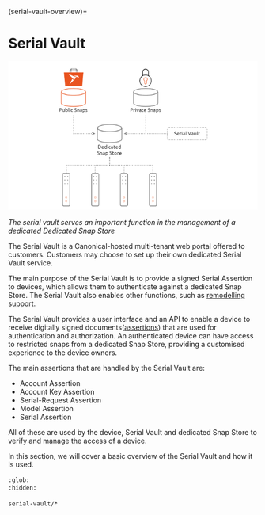 (serial-vault-overview)=
# Serial Vault

![Illustration of the App Store architecture, demonstrating use of a combination of public and private snaps](/images/serial-vault-overview.png)

*The serial vault serves an important function in the management of a dedicated Dedicated Snap Store*


The Serial Vault is a Canonical-hosted multi-tenant web portal offered to customers. Customers may choose to set up their own dedicated Serial Vault service.

The main purpose of the Serial Vault is to provide a signed Serial Assertion to devices, which allows them to authenticate against a dedicated Snap Store. The Serial Vault also enables other functions, such as [remodelling](https://ubuntu.com/core/docs/uc20/remodelling) support.

The Serial Vault provides a user interface and an API to enable a device to receive digitally signed documents([assertions](https://ubuntu.com/core/docs/reference/assertions)) that are used for authentication and authorization. An authenticated device can have access to restricted snaps from a dedicated Snap Store, providing a customised experience to the device owners.

The main assertions that are handled by the Serial Vault are:

* Account Assertion
* Account Key Assertion
* Serial-Request Assertion
* Model Assertion
* Serial Assertion

All of these are used by the device, Serial Vault and dedicated Snap Store to verify and manage the access of a device.

In this section, we will cover a basic overview of the Serial Vault and how it is used.

```{toctree}
:glob:
:hidden:

serial-vault/*

```
